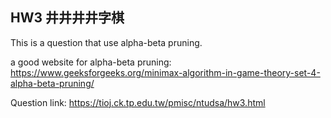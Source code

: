 ## HW3 井井井井字棋

This is a question that use alpha-beta pruning.

a good website for alpha-beta pruning: https://www.geeksforgeeks.org/minimax-algorithm-in-game-theory-set-4-alpha-beta-pruning/

Question link: https://tioj.ck.tp.edu.tw/pmisc/ntudsa/hw3.html
